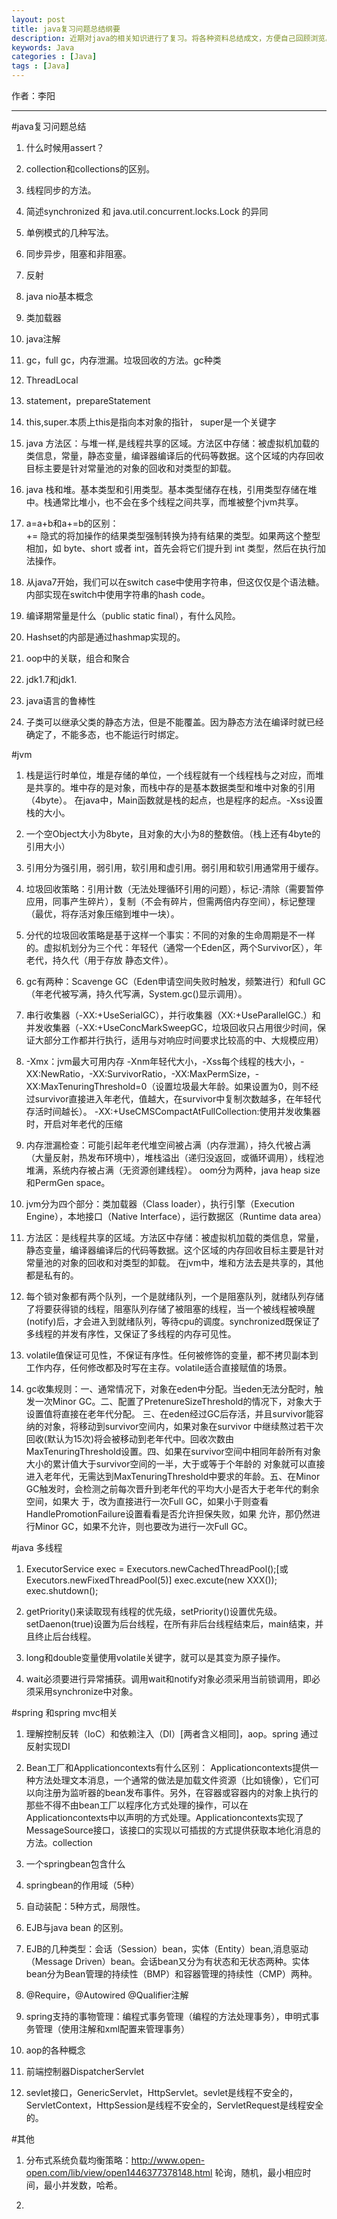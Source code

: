 ```yaml
---
layout: post
title: java复习问题总结纲要
description: 近期对java的相关知识进行了复习。将各种资料总结成文，方便自己回顾浏览。
keywords: Java
categories : [Java]
tags : [Java]
---
```


作者：李阳

-------------------
#java复习问题总结

1.	什么时候用assert？

2.	collection和collections的区别。

3.	线程同步的方法。

4.  简述synchronized 和 java.util.concurrent.locks.Lock 的异同

5.	单例模式的几种写法。

6.	同步异步，阻塞和非阻塞。

7.	反射

8.	java nio基本概念

9.	类加载器

10. java注解

11.	gc，full gc，内存泄漏。垃圾回收的方法。gc种类

12.	ThreadLocal

13.	statement，prepareStatement

14.	this,super.本质上this是指向本对象的指针， super是一个关键字

15.	java 方法区：与堆一样,是线程共享的区域。方法区中存储：被虚拟机加载的类信息，常量，静态变量，编译器编译后的代码等数据。这个区域的内存回收目标主要是针对常量池的对象的回收和对类型的卸载。

16.	java 栈和堆。基本类型和引用类型。基本类型储存在栈，引用类型存储在堆中。栈通常比堆小，也不会在多个线程之间共享，而堆被整个jvm共享。

17.	a=a+b和a+=b的区别：	
+= 隐式的将加操作的结果类型强制转换为持有结果的类型。如果两这个整型相加，如 byte、short 或者 int，首先会将它们提升到 int 类型，然后在执行加法操作。

18.	从java7开始，我们可以在switch case中使用字符串，但这仅仅是个语法糖。内部实现在switch中使用字符串的hash code。

19.	编译期常量是什么（public static final），有什么风险。

20.	Hashset的内部是通过hashmap实现的。

21.	oop中的关联，组合和聚合

22.	jdk1.7和jdk1.

23.	java语言的鲁棒性

24.	子类可以继承父类的静态方法，但是不能覆盖。因为静态方法在编译时就已经确定了，不能多态，也不能运行时绑定。

#jvm
1.	栈是运行时单位，堆是存储的单位，一个线程就有一个线程栈与之对应，而堆是共享的。堆中存的是对象，而栈中存的是基本数据类型和堆中对象的引用（4byte）。
	在java中，Main函数就是栈的起点，也是程序的起点。-Xss设置栈的大小。

2.	一个空Object大小为8byte，且对象的大小为8的整数倍。（栈上还有4byte的引用大小）

3.	引用分为强引用，弱引用，软引用和虚引用。弱引用和软引用通常用于缓存。

4.	垃圾回收策略：引用计数（无法处理循环引用的问题），标记-清除（需要暂停应用，同事产生碎片），复制（不会有碎片，但需两倍内存空间），标记整理（最优，将存活对象压缩到堆中一块）。

5.	分代的垃圾回收策略是基于这样一个事实：不同的对象的生命周期是不一样的。虚拟机划分为三个代：年轻代（通常一个Eden区，两个Survivor区），年老代，持久代（用于存放
	静态文件）。

6.	gc有两种：Scavenge GC（Eden申请空间失败时触发，频繁进行）和full GC（年老代被写满，持久代写满，System.gc()显示调用）。

7.	串行收集器（-XX:+UseSerialGC），并行收集器（XX:+UseParallelGC.）和并发收集器（-XX:+UseConcMarkSweepGC，垃圾回收只占用很少时间，保证大部分工作都并行执行，适用与对响应时间要求比较高的中、大规模应用）

8.	-Xmx：jvm最大可用内存 -Xnm年轻代大小，-Xss每个线程的栈大小，-XX:NewRatio，-XX:SurvivorRatio，-XX:MaxPermSize，-XX:MaxTenuringThreshold=0（设置垃圾最大年龄。如果设置为0，则不经过survivor直接进入年老代，值越大，在survivor中复制次数越多，在年轻代存活时间越长）。
-XX:+UseCMSCompactAtFullCollection:使用并发收集器时，开启对年老代的压缩

9.	内存泄漏检查：可能引起年老代堆空间被占满（内存泄漏），持久代被占满（大量反射，热发布环境中），堆栈溢出（递归没返回，或循环调用），线程池堆满，系统内存被占满（无资源创建线程）。
oom分为两种，java heap size和PermGen space。

10.	jvm分为四个部分：类加载器（Class loader），执行引擎（Execution Engine），本地接口（Native Interface），运行数据区（Runtime data area）

11.	方法区：是线程共享的区域。方法区中存储：被虚拟机加载的类信息，常量，静态变量，编译器编译后的代码等数据。这个区域的内存回收目标主要是针对常量池的对象的回收和对类型的卸载。
在jvm中，堆和方法去是共享的，其他都是私有的。

12.	每个锁对象都有两个队列，一个是就绪队列，一个是阻塞队列，就绪队列存储了将要获得锁的线程，阻塞队列存储了被阻塞的线程，当一个被线程被唤醒(notify)后，才会进入到就绪队列，等待cpu的调度。synchronized既保证了多线程的并发有序性，又保证了多线程的内存可见性。

13.	volatile值保证可见性，不保证有序性。任何被修饰的变量，都不拷贝副本到工作内存，任何修改都及时写在主存。volatile适合直接赋值的场景。

14.	gc收集规则：一、通常情况下，对象在eden中分配。当eden无法分配时，触发一次Minor GC。二、配置了PretenureSizeThreshold的情况下，对象大于设置值将直接在老年代分配。
三、在eden经过GC后存活，并且survivor能容纳的对象，将移动到survivor空间内，如果对象在survivor 中继续熬过若干次回收(默认为15次)将会被移动到老年代中。回收次数由MaxTenuringThreshold设置。四、如果在survivor空间中相同年龄所有对象大小的累计值大于survivor空间的一半，大于或等于个年龄的 对象就可以直接进入老年代，无需达到MaxTenuringThreshold中要求的年龄。五、在Minor GC触发时，会检测之前每次晋升到老年代的平均大小是否大于老年代的剩余空间，如果大 于，改为直接进行一次Full GC，如果小于则查看HandlePromotionFailure设置看看是否允许担保失败，如果 允许，那仍然进行Minor GC，如果不允许，则也要改为进行一次Full GC。

#java 多线程

1.	ExecutorService exec = Executors.newCachedThreadPool();[或Executors.newFixedThreadPool(5)]
	exec.excute(new XXX());
	exec.shutdown();
2.	getPriority()来读取现有线程的优先级，setPriority()设置优先级。setDaenon(true)设置为后台线程，在所有非后台线程结束后，main结束，并且终止后台线程。

3.	long和double变量使用volatile关键字，就可以是其变为原子操作。

4.	wait必须要进行异常捕获。调用wait和notify对象必须采用当前锁调用，即必须采用synchronize中对象。

#spring 和spring mvc相关

1.	理解控制反转（IoC）和依赖注入（DI）[两者含义相同]，aop。spring 通过反射实现DI

2.	Bean工厂和Applicationcontexts有什么区别：
Applicationcontexts提供一种方法处理文本消息，一个通常的做法是加载文件资源（比如镜像），它们可以向注册为监听器的bean发布事件。另外，在容器或容器内的对象上执行的那些不得不由bean工厂以程序化方式处理的操作，可以在Applicationcontexts中以声明的方式处理。Applicationcontexts实现了MessageSource接口，该接口的实现以可插拔的方式提供获取本地化消息的方法。collection

3.	一个springbean包含什么

4.	springbean的作用域（5种）

5.	自动装配：5种方式，局限性。

6.	EJB与java bean 的区别。

7.	EJB的几种类型：会话（Session）bean，实体（Entity）bean,消息驱动（Message Driven）bean。会话bean又分为有状态和无状态两种。实体bean分为Bean管理的持续性（BMP）和容器管理的持续性（CMP）两种。

8.	@Require，@Autowired @Qualifier注解

9.	spring支持的事物管理：编程式事务管理（编程的方法处理事务），申明式事务管理（使用注解和xml配置来管理事务）

10.	aop的各种概念

11.	前端控制器DispatcherServlet

12.	sevlet接口，GenericServlet，HttpServlet。sevlet是线程不安全的，ServletContext，HttpSession是线程不安全的，ServletRequest是线程安全的。

#其他

1.	分布式系统负载均衡策略：http://www.open-open.com/lib/view/open1446377378148.html
	轮询，随机，最小相应时间，最小并发数，哈希。

2.	